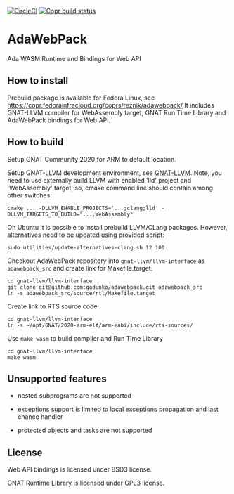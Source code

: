 [![CircleCI](https://circleci.com/gh/godunko/adawebpack.svg?style=svg)](https://circleci.com/gh/godunko/adawebpack)
[![Copr build status](https://copr.fedorainfracloud.org/coprs/reznik/adawebpack/package/adawebpack/status_image/last_build.png)](https://copr.fedorainfracloud.org/coprs/reznik/adawebpack/package/adawebpack/)

# AdaWebPack
Ada WASM Runtime and Bindings for Web API

## How to install

Prebuild package is available for Fedora Linux, see https://copr.fedorainfracloud.org/coprs/reznik/adawebpack/
It includes GNAT-LLVM compiler for WebAssembly target, GNAT Run Time Library and AdaWebPack bindings for Web API.

## How to build

Setup GNAT Community 2020 for ARM to default location.

Setup GNAT-LLVM development environment, see
[GNAT-LLVM](https://github.com/AdaCore/gnat-llvm). Note, you need to use
externally build LLVM with enabled 'lld' project and 'WebAssembly' target,
so, cmake command line should contain among other switches:

```
cmake ... -DLLVM_ENABLE_PROJECTS='...;clang;lld' -DLLVM_TARGETS_TO_BUILD="...;WebAssembly"
```

On Ubuntu it is possible to install prebuild LLVM/CLang packages. However,
alternatives need to be updated using provided script:

```
sudo utilities/update-alternatives-clang.sh 12 100
```

Checkout AdaWebPack repository into `gnat-llvm/llvm-interface` as
`adawebpack_src` and create link for Makefile.target.

```
cd gnat-llvm/llvm-interface
git clone git@github.com:godunko/adawebpack.git adawebpack_src
ln -s adawebpack_src/source/rtl/Makefile.target
```

Create link to RTS source code

```
cd gnat-llvm/llvm-interface
ln -s ~/opt/GNAT/2020-arm-elf/arm-eabi/include/rts-sources/
```

Use `make wasm` to build compiler and Run Time Library

```
cd gnat-llvm/llvm-interface
make wasm
```

## Unsupported features

 - nested subprograms are not supported

 - exceptions support is limited to local exceptions propagation and last
   chance handler

 - protected objects and tasks are not supported

## License

Web API bindings is licensed under BSD3 license.

GNAT Runtime Library is licensed under GPL3 license.
